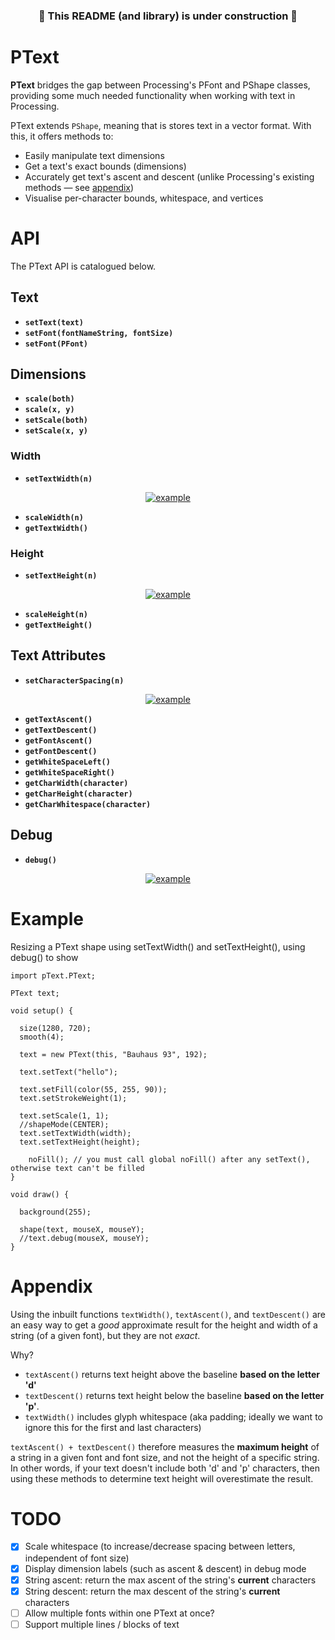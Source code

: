 <h3 align="center"> 🚧 This README (and library) is under construction 🚧 </h3>

# PText

**PText** bridges the gap between Processing's PFont and PShape classes, providing some much needed functionality when working with text in Processing.

PText extends `PShape`, meaning that is stores text in a vector format. With this, it offers methods to:

* Easily manipulate text dimensions
* Get a text's exact bounds (dimensions)
* Accurately get text's ascent and descent (unlike Processing's existing methods — see [appendix](#Appendix))
* Visualise per-character bounds, whitespace, and vertices

# API

The PText API is catalogued below.

## Text

* **`setText(text)`**
* **`setFont(fontNameString, fontSize)`**
* **`setFont(PFont)`**

## Dimensions

* **`scale(both)`**
* **`scale(x, y)`**
* **`setScale(both)`**
* **`setScale(x, y)`**

### Width

* **`setTextWidth(n)`**
<p align="center">
  <a href="https://github.com/micycle1/">
  <img src="resources/horizontal_resize.gif" alt="example"/></a>
</p>

* **`scaleWidth(n)`**
* **`getTextWidth()`**



### Height

* **`setTextHeight(n)`**
<p align="center">
  <a href="https://github.com/micycle1/">
  <img src="resources/vertical_resize.gif" alt="example"/></a>
</p>

* **`scaleHeight(n)`**
* **`getTextHeight()`**

## Text Attributes

* **`setCharacterSpacing(n)`**
<p align="center">
  <a href="https://github.com/micycle1/">
  <img src="resources/char_spacing2.gif" alt="example"/></a>
</p>

* **`getTextAscent()`**
* **`getTextDescent()`**
* **`getFontAscent()`**
* **`getFontDescent()`**
* **`getWhiteSpaceLeft()`**
* **`getWhiteSpaceRight()`**
* **`getCharWidth(character)`**
* **`getCharHeight(character)`**
* **`getCharWhitespace(character)`**

## Debug

* **`debug()`**
<p align="center">
  <a href="https://github.com/micycle1/">
  <img src="resources/debug.gif" alt="example"/></a>
</p>

# Example

Resizing a PText shape using setTextWidth() and setTextHeight(), using debug() to show 

```
import pText.PText;

PText text;

void setup() {
  
  size(1280, 720);
  smooth(4);

  text = new PText(this, "Bauhaus 93", 192);
  
  text.setText("hello");
  
  text.setFill(color(55, 255, 90));
  text.setStrokeWeight(1);

  text.setScale(1, 1);
  //shapeMode(CENTER);
  text.setTextWidth(width);
  text.setTextHeight(height);
  
    noFill(); // you must call global noFill() after any setText(), otherwise text can't be filled
}

void draw() {

  background(255);

  shape(text, mouseX, mouseY);
  //text.debug(mouseX, mouseY);
}
```

# Appendix

Using the inbuilt functions `textWidth()`, `textAscent()`, and `textDescent()` are an easy way to get a *good* approximate result for the height and width of a string (of a given font), but they are not *exact*.

Why? 

- `textAscent()` returns text height above the baseline **based on the letter 'd'**
- `textDescent()` returns text height below the baseline **based on the letter 'p'**.
- `textWidth()` includes glyph whitespace (aka padding; ideally we want to ignore this for the first and last characters)

`textAscent() + textDescent()` therefore measures the **maximum height** of a string in a given font and font size, and not the height of a specific string. In other words, if your text doesn't include both 'd' and 'p' characters, then using these methods to determine text height will overestimate the result.

# TODO

- [x] Scale whitespace (to increase/decrease spacing between letters, independent of font size)
- [x] Display dimension labels (such as ascent & descent) in debug mode
- [x] String ascent: return the max ascent of the string's **current** characters
- [x] String descent: return the max descent of the string's **current** characters
- [ ] Allow multiple fonts within one PText at once?
- [ ] Support multiple lines / blocks of text